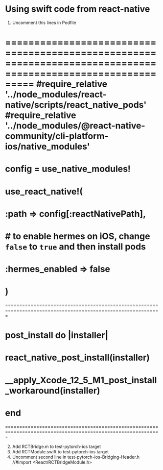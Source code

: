 #  Using swift code from react-native

1. Uncomment this lines in Podfile

=============================================================================================================
#require_relative '../node_modules/react-native/scripts/react_native_pods'
#require_relative '../node_modules/@react-native-community/cli-platform-ios/native_modules'
=============================================================================================================
#  config = use_native_modules!

#  use_react_native!(
#    :path => config[:reactNativePath],
#    # to enable hermes on iOS, change `false` to `true` and then install pods
#    :hermes_enabled => false
#  )

=============================================================================================================

#  post_install do |installer|
#    react_native_post_install(installer)
#    __apply_Xcode_12_5_M1_post_install_workaround(installer)
#  end
=============================================================================================================



2. Add RCTBridge.m to test-pytorch-ios target
3. Add RCTModule.swift to test-pytorch-ios target 
4. Uncomment second line in test-pytorch-ios-Bridging-Header.h 
//#import <React/RCTBridgeModule.h>

